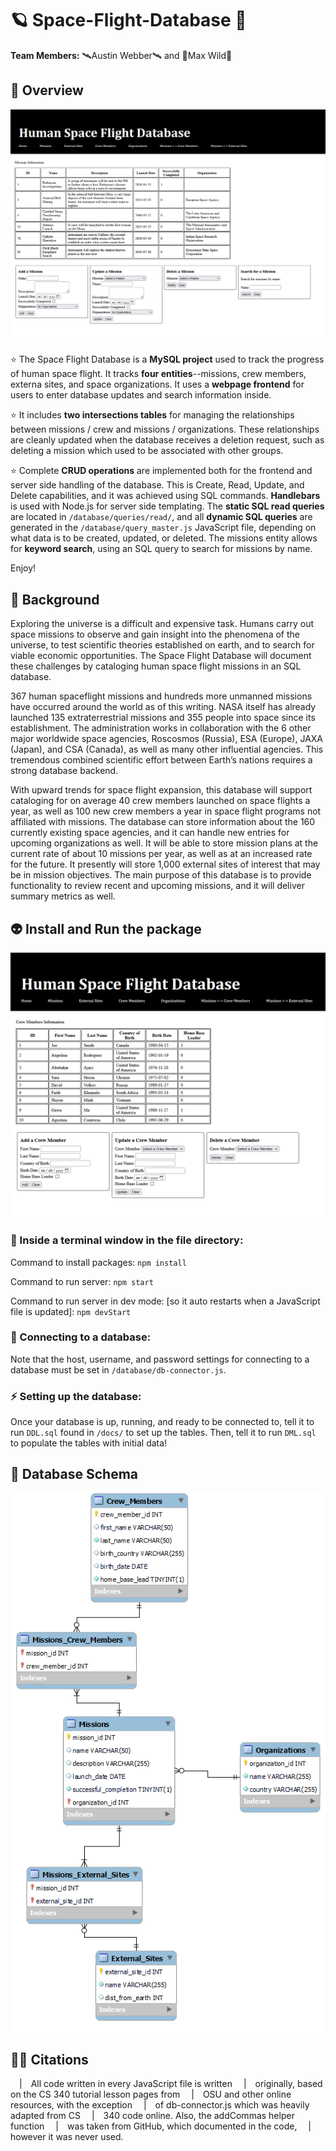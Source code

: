 # 🪐 Space-Flight-Database 🌠

**Team Members:** 🛰️Austin Webber🛰️ and 🚀Max Wild🚀

## 📡 Overview

![Missions Webpage](docs/images/webpage_missions.png)

⭐ The Space Flight Database is a **MySQL project** used to track the progress of human space flight. It tracks **four entities**--missions, crew members, externa sites, and space organizations. It uses a **webpage frontend** for users to enter database updates and search information inside.

⭐ It includes **two intersections tables** for managing the relationships between missions / crew and missions / organizations. These relationships are cleanly updated when the database receives a deletion request, such as deleting a mission which used to be associated with other groups.

⭐ Complete **CRUD operations** are implemented both for the frontend and server side handling of the database. This is Create, Read, Update, and Delete capabilities, and it was achieved using SQL commands. **Handlebars** is used with Node.js for server side templating. The **static SQL read queries** are located in `/database/queries/read/`, and all **dynamic SQL queries** are generated in the `/database/query_master.js` JavaScript file, depending on what data is to be created, updated, or deleted. The missions entity allows for **keyword search**, using an SQL query to search for missions by name.

Enjoy!

## 🌌 Background

Exploring the universe is a difficult and expensive task. Humans carry out space missions to observe and gain insight into the phenomena of the universe, to test scientific theories established on earth, and to search for viable economic opportunities. The Space Flight Database will document these challenges by cataloging human space flight missions in an SQL database. 

367 human spaceflight missions and hundreds more unmanned missions have occurred around the world as of this writing. NASA itself has already launched 135 extraterrestrial missions and 355 people into space since its establishment. The administration works in collaboration with the 6 other major worldwide space agencies, Roscosmos (Russia), ESA (Europe), JAXA (Japan), and CSA (Canada), as well as many other influential agencies. This tremendous combined scientific effort between Earth’s nations requires a strong database backend. 

With upward trends for space flight expansion, this database will support cataloging for on average 40 crew members launched on space flights a year, as well as 100 new crew members a year in space flight programs not affiliated with missions. The database can store information about the 160 currently existing space agencies, and it can handle new entries for upcoming organizations as well. It will be able to store mission plans at the current rate of about 10 missions per year, as well as at an increased rate for the future. It presently will store 1,000 external sites of interest that may be in mission objectives. The main purpose of this database is to provide functionality to review recent and upcoming missions, and it will deliver summary metrics as well.

## 👽 Install and Run the package


![Missions Webpage](docs/images/webpage_crew_members.png)

### 📁 Inside a terminal window in the file directory:

Command to install packages:
`npm install`

Command to run server:
`npm start`

Command to run server in dev mode:
[so it auto restarts when a JavaScript file is updated]:
`npm devStart`

### 🔌 Connecting to a database:

Note that the host, username, and password settings for connecting to a database must be set in `/database/db-connector.js`.

### ⚡ Setting up the database:

Once your database is up, running, and ready to be connected to, tell it to run `DDL.sql` found in `/docs/` to set up the tables. Then, tell it to run `DML.sql` to populate the tables with initial data!

## 🔭 Database Schema

![Database Schema](docs/images/schema.png)

## 👩‍🚀 Citations

&emsp;|&emsp;All code written in every JavaScript file is written
&emsp;|&emsp;originally, based on the CS 340 tutorial lesson pages from
&emsp;|&emsp;OSU and other online resources, with the exception
&emsp;|&emsp;of db-connector.js which was heavily adapted from CS
&emsp;|&emsp;340 code online. Also, the addCommas helper function
&emsp;|&emsp;was taken from GitHub, which documented in the code,
&emsp;|&emsp;however it was never used. 
